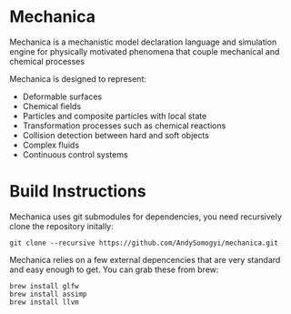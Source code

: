 # Mechanica

Mechanica is a mechanistic model declaration language and simulation engine for physically motivated phenomena that couple mechanical and chemical processes

Mechanica is designed to represent:

* Deformable surfaces
* Chemical fields
* Particles and composite particles with local state
* Transformation processes such as chemical reactions
* Collision detection between hard and soft objects
* Complex fluids
* Continuous control systems

# Build Instructions

Mechanica uses git submodules for dependencies, you need recursively clone the repository initally: 

```
git clone --recursive https://github.com/AndySomogyi/mechanica.git
```

Mechanica relies on a few external depencencies that are very standard and easy enough to get. You can grab these from brew:

```
brew install glfw
brew install assimp
brew install llvm
```

